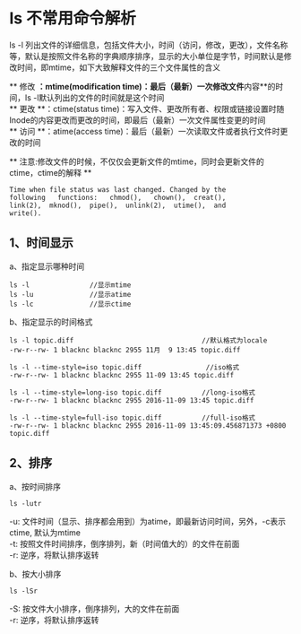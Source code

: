 <!--
author: blacknc
head: http://www.blacknc.com/img/2946691162925433.jpg
title: 学习C/C++
tags: linux 编程 C C++ 
category: 编程 
status: publish
summary: 学习C/C++
-->
# ls 不常用命令解析

ls -l 列出文件的详细信息，包括文件大小，时间（访问，修改，更改），文件名称等，默认是按照文件名称的字典顺序排序，显示的大小单位是字节，时间默认是修改时间，即mtime，如下大致解释文件的三个文件属性的含义

** 修改 **：mtime(modification time)：最后（最新）一次修改文件**内容**的时间，ls -l默认列出的文件的时间就是这个时间  
** 更改 **：ctime(status time)：写入文件、更改所有者、权限或链接设置时随Inode的内容更改而更改的时间，即最后（最新）一次文件属性变更的时间  
** 访问 **：atime(access time)：最后（最新）一次读取文件或者执行文件时更改的时间  

** 注意:修改文件的时候，不仅仅会更新文件的mtime，同时会更新文件的ctime，ctime的解释 **
```
Time when file status was last changed. Changed by the
following   functions:   chmod(),   chown(),  creat(),
link(2),  mknod(),  pipe(),  unlink(2),  utime(),  and
write().
```


## 1、时间显示
a、指定显示哪种时间
```
ls -l  				//显示mtime
ls -lu 				//显示atime
ls -lc 				//显示ctime
```
b、指定显示的时间格式
```
ls -l topic.diff				 				//默认格式为locale
-rw-r--rw- 1 blacknc blacknc 2955 11月  9 13:45 topic.diff

ls -l --time-style=iso topic.diff 				 //iso格式
-rw-r--rw- 1 blacknc blacknc 2955 11-09 13:45 topic.diff

ls -l --time-style=long-iso topic.diff  		//long-iso格式
-rw-r--rw- 1 blacknc blacknc 2955 2016-11-09 13:45 topic.diff

ls -l --time-style=full-iso topic.diff 			//full-iso格式
-rw-r--rw- 1 blacknc blacknc 2955 2016-11-09 13:45:09.456871373 +0800 topic.diff
```

## 2、排序
a、按时间排序
```
ls -lutr
```
-u: 文件时间（显示、排序都会用到）为atime，即最新访问时间，另外，-c表示ctime, 默认为mtime  
-t: 按照文件时间排序，倒序排列，新（时间值大的）的文件在前面  
-r: 逆序，将默认排序返转  

b、按大小排序
```
ls -lSr
```
-S: 按文件大小排序，倒序排列，大的文件在前面  
-r: 逆序，将默认排序返转  





